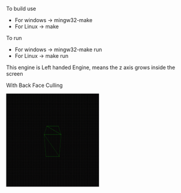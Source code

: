 To build use 

* For windows -> mingw32-make
* For Linux   -> make

To run

* For windows -> mingw32-make run
* For Linux -> make run

This engine is Left handed Engine, means the z axis grows inside the screen

With Back Face Culling

<img src="https://github.com/GautamGottipati/renderer/blob/33f038de1ed455916eb257ac77380caede685675/assets/back_face_culling.gif" width="250" height="250" alt="cube wireframe"/>
